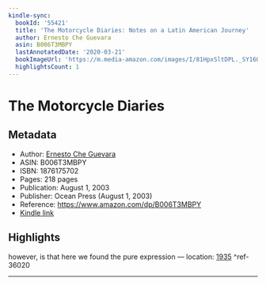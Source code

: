 ```yaml
---
kindle-sync:
  bookId: '55421'
  title: 'The Motorcycle Diaries: Notes on a Latin American Journey'
  author: Ernesto Che Guevara
  asin: B006T3MBPY
  lastAnnotatedDate: '2020-03-21'
  bookImageUrl: 'https://m.media-amazon.com/images/I/81HpxSltDPL._SY160.jpg'
  highlightsCount: 1
---
```

# The Motorcycle Diaries
## Metadata
* Author: [Ernesto Che Guevara](https://www.amazon.com/Ernesto-Che-Guevara/e/B000APAA6O/ref=dp_byline_cont_ebooks_1)
* ASIN: B006T3MBPY
* ISBN: 1876175702
* Pages: 218 pages
* Publication: August 1, 2003
* Publisher: Ocean Press (August 1, 2003)
* Reference: https://www.amazon.com/dp/B006T3MBPY
* [Kindle link](kindle://book?action=open&asin=B006T3MBPY)

## Highlights
however, is that here we found the pure expression — location: [1935](kindle://book?action=open&asin=B006T3MBPY&location=1935) ^ref-36020

---
